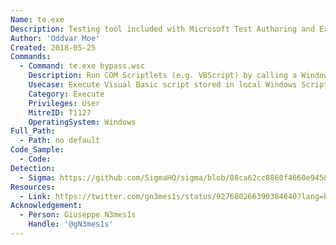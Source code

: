 ```yaml
---
Name: te.exe
Description: Testing tool included with Microsoft Test Authoring and Execution Framework (TAEF).
Author: 'Oddvar Moe'
Created: 2018-05-25
Commands:
  - Command: te.exe bypass.wsc
    Description: Run COM Scriptlets (e.g. VBScript) by calling a Windows Script Component (WSC) file.
    Usecase: Execute Visual Basic script stored in local Windows Script Component file.
    Category: Execute
    Privileges: User
    MitreID: T1127
    OperatingSystem: Windows
Full_Path:
  - Path: no default
Code_Sample:
  - Code:
Detection:
  - Sigma: https://github.com/SigmaHQ/sigma/blob/08ca62cc8860f4660e945805d0dd615ce75258c1/rules/windows/process_creation/win_susp_use_of_te_bin.yml
Resources:
  - Link: https://twitter.com/gn3mes1s/status/927680266390384640?lang=bg
Acknowledgement:
  - Person: Giuseppe N3mes1s
    Handle: '@gN3mes1s'
---
```

